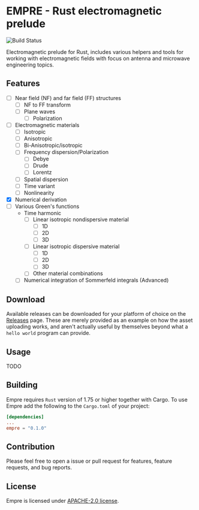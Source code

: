 # EMPRE - Rust electromagnetic prelude
![Build Status](https://github.com/tilehalo/em_prelude/workflows/Rust/badge.svg)

Electromagnetic prelude for Rust, includes various helpers and tools for working with electromagnetic fields with
focus on antenna and microwave engineering topics.

## Features
- [ ] Near field (NF) and far field (FF) structures
    - [ ] NF to FF transform
    - [ ] Plane waves
        - [ ] Polarization
- [ ] Electromagnetic materials
    - [ ] Isotropic
    - [ ] Anisotropic
    - [ ] Bi-Anisotropic/isotropic
    - [ ] Frequency dispersion/Polarization
        - [ ] Debye
        - [ ] Drude
        - [ ] Lorentz
    - [ ] Spatial dispersion
    - [ ] Time variant
    - [ ] Nonlinearity
- [x] Numerical derivation
- [ ] Various Green's functions
    - Time harmonic
        - [ ] Linear isotropic nondispersive material
            - [ ] 1D
            - [ ] 2D
            - [ ] 3D
        - [ ] Linear isotropic dispersive material
            - [ ] 1D
            - [ ] 2D
            - [ ] 3D
        - [ ] Other material combinations
    - [ ] Numerical integration of Sommerfeld integrals (Advanced)

## Download

Available releases can be downloaded for your platform of choice on the [Releases](https://github.com/zaszi/rust-template/releases) page. These are merely provided as an example on how the asset uploading works, and aren't actually useful by themselves beyond what a `hello world` program can provide.

## Usage

TODO

## Building

Empre requires `Rust` version of 1.75 or higher together with Cargo.
To use Empre add the following to the `Cargo.toml` of your project:
```toml
[dependencies]
...
empre = "0.1.0"
```


## Contribution

Please feel free to open a issue or pull request for features, feature requests,
and bug reports.

## License
Empre is licensed under [APACHE-2.0 license](LICENSE).
